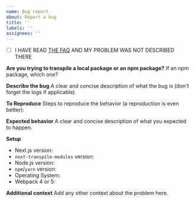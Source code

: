 ```yaml
---
name: Bug report
about: Report a bug
title: ''
labels: ''
assignees: ''
---
```


- [ ] I HAVE READ [THE FAQ](https://github.com/martpie/next-transpile-modules#faq) AND MY PROBLEM WAS NOT DESCRIBED THERE

**Are you trying to transpile a local package or an npm package?**
If an npm package, which one?

**Describe the bug**
A clear and concise description of what the bug is (don't forget the logs if applicable).

**To Reproduce**
Steps to reproduce the behavior (a reproduction is even better):

**Expected behavior**
A clear and concise description of what you expected to happen.

**Setup**

- Next.js version:
- `next-transpile-modules` version:
- Node.js version:
- `npm`/`yarn` version:
- Operating System:
- Webpack 4 or 5:

**Additional context**
Add any other context about the problem here.
